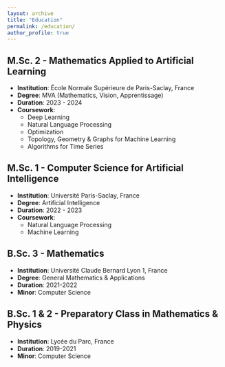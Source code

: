 ```yaml
---
layout: archive
title: "Education"
permalink: /education/
author_profile: true
---
```



## **M.Sc. 2 - Mathematics Applied to Artificial Learning**

- **Institution**: École Normale Supérieure de Paris-Saclay, France
- **Degree**: MVA (Mathematics, Vision, Apprentissage)
- **Duration**: 2023 - 2024
- **Coursework**:
  - Deep Learning
  - Natural Language Processing
  - Optimization
  - Topology, Geometry & Graphs for Machine Learning
  - Algorithms for Time Series


## **M.Sc. 1 - Computer Science for Artificial Intelligence**

- **Institution**: Université Paris-Saclay, France
- **Degree**: Artificial Intelligence
- **Duration**: 2022 - 2023
- **Coursework**:
  - Natural Language Processing
  - Machine Learning


## **B.Sc. 3 - Mathematics**

- **Institution**: Université Claude Bernard Lyon 1, France
- **Degree**: General Mathematics & Applications
- **Duration**: 2021-2022
- **Minor**: Computer Science 


## **B.Sc. 1 & 2 - Preparatory Class in Mathematics & Physics**

- **Institution**: Lycée du Parc, France
- **Duration**: 2019-2021
- **Minor**: Computer Science 
